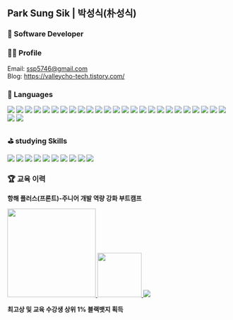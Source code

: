 ## Park Sung Sik | 박성식(朴성식)

### 🌿 Software Developer

### 🙍‍♂️ Profile
Email: ssp5746@gmail.com   
Blog: https://valleycho-tech.tistory.com/

### 🎯 Languages
<div>
  <img src="https://img.shields.io/badge/HTML5-E34F26?style=for-the-badge&logo=HTML5&logoColor=white">
  <img src="https://img.shields.io/badge/CSS3-1572B6?style=for-the-badge&logo=CSS3&logoColor=white">
  <img src="https://img.shields.io/badge/tailwindcss-%2338B2AC.svg?style=for-the-badge&logo=tailwind-css&logoColor=white">
  <img src="https://img.shields.io/badge/MUI-%230081CB.svg?style=for-the-badge&logo=mui&logoColor=white">
  <img src="https://img.shields.io/badge/shadcn/ui-8A2BE2?style=for-the-badge&2F&logo=shadcnui&color=131316">
  <img src="https://img.shields.io/badge/javascript-F7DF1E?style=for-the-badge&logo=javascript&logoColor=black">
  <img src="https://img.shields.io/badge/typescript-%23007ACC.svg?style=for-the-badge&logo=typescript&logoColor=white">
  <img src="https://img.shields.io/badge/react-61DAFB?style=for-the-badge&logo=react&logoColor=black"> 
  <img src="https://img.shields.io/badge/Next-black?style=for-the-badge&logo=next.js&logoColor=white">
  <img src="https://img.shields.io/badge/Angular-0F0F11.svg?style=for-the-badge&logo=Angular&logoColor=white">
  <img src="https://img.shields.io/badge/-React%20Query-FF4154?style=for-the-badge&logo=react%20query&logoColor=white">
  <img src="https://img.shields.io/badge/redux-%23593d88.svg?style=for-the-badge&logo=redux&logoColor=white">
  <img src="https://img.shields.io/badge/Zustand-000000?style=for-the-badge&logo=react&logoColor=white">
  <img src="https://img.shields.io/badge/React%20Hook%20Form-%23EC5990.svg?style=for-the-badge&logo=reacthookform&logoColor=white">
  <img src="https://img.shields.io/badge/Axios-5A29E4.svg?style=for-the-badge&logo=Axios&logoColor=white">
  <img src="https://img.shields.io/badge/rxjs-%23B7178C.svg?style=for-the-badge&logo=reactivex&logoColor=white">
  <img src="https://img.shields.io/badge/NgRx-BA2BD2.svg?style=for-the-badge&logo=NgRx&logoColor=white">
  <img src="https://img.shields.io/badge/-jest-%23C21325?style=for-the-badge&logo=jest&logoColor=white">
  <img src="https://img.shields.io/badge/-Vitest-252529?style=for-the-badge&logo=vitest&logoColor=FCC72B">
  <img src="https://img.shields.io/badge/Node.js-5FA04E.svg?style=for-the-badge&logo=nodedotjs&logoColor=white">
  <img src="https://img.shields.io/badge/Express-000000.svg?style=for-the-badge&logo=Express&logoColor=white">
  <img src="https://img.shields.io/badge/NestJS-E0234E.svg?style=for-the-badge&logo=NestJS&logoColor=white">
  <img src="https://img.shields.io/badge/Vercel-000000.svg?style=for-the-badge&logo=Vercel&logoColor=white">
  <img src="https://img.shields.io/badge/GitHub%20Actions-2088FF.svg?style=for-the-badge&logo=GitHub-Actions&logoColor=white">
  <img src="https://img.shields.io/badge/Git-F05032.svg?style=for-the-badge&logo=Git&logoColor=white">
  <img src="https://img.shields.io/badge/GitHub-181717.svg?style=for-the-badge&logo=GitHub&logoColor=white">
  <img src="https://img.shields.io/badge/GitLab-FC6D26.svg?style=for-the-badge&logo=GitLab&logoColor=white">
</div>

### ⛳️ studying Skills
<div>
  <img src="https://img.shields.io/badge/java-007396?style=for-the-badge&logo=OpenJDK&logoColor=white">
  <img src="https://img.shields.io/badge/Spring-6DB33F?style=for-the-badge&logo=Spring&logoColor=white">
  <img src="https://img.shields.io/badge/springboot-6DB33F?style=for-the-badge&logo=springboot&logoColor=white">
  <img src="https://img.shields.io/badge/MySQL-4479A1?style=for-the-badge&logo=MySQL&logoColor=white">
  <img src="https://img.shields.io/badge/Redis-DC382D?style=for-the-badge&logo=Redis&logoColor=white"> 
  <img src="https://img.shields.io/badge/nginx-%23009639.svg?style=for-the-badge&logo=nginx&logoColor=white">
  <img src="https://img.shields.io/badge/docker-%230db7ed.svg?style=for-the-badge&logo=docker&logoColor=white"> 
  <img src="https://img.shields.io/badge/Amazon%20EC2-FF9900?style=for-the-badge&logo=Amazon%20EC2&logoColor=white">
  <img src="https://img.shields.io/badge/Amazon%20S3-569A31?style=for-the-badge&logo=Amazon%20S3&logoColor=white">
  <img src="https://img.shields.io/badge/Kubernetes-326CE5.svg?style=for-the-badge&logo=Kubernetes&logoColor=white">
</div>


### 🏆 교육 이력
**항해 플러스(프론트)-주니어 개발 역량 강화 부트캠프**   

<a href="https://hhpluscertificateofcompletion.oopy.io/">
  <img src="https://github.com/user-attachments/assets/a53862d9-64c3-4f4b-9394-1ed94a7c7131" width="200" height"200" />
  <img src="https://github.com/user-attachments/assets/1cf88845-7b12-42a5-a7b4-6485dd6cced9" width="100" height="100" />
  <img src="https://static.spartacodingclub.kr/hanghae99/plus/completion/badge_black.svg" />
</a>   

**최고상 및 교육 수강생 상위 1% 블랙뱃지 획득**
